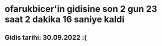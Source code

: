# ofarukbicer'in gidisine son 2 gun 23 saat 2 dakika 16 saniye kaldi

## Gidis tarihi: 30.09.2022 :(
